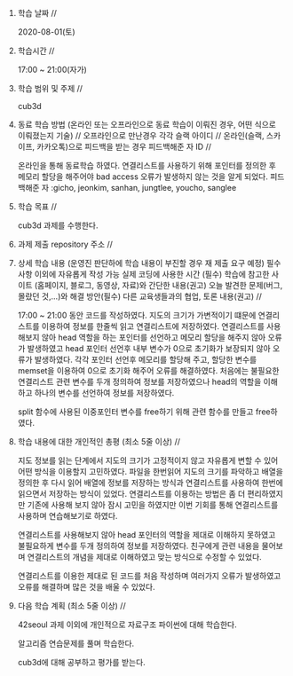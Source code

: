 1. 학습 날짜 // 

    2020-08-01(토)
 
2. 학습시간 // 

    17:00 ~ 21:00(자가)

3. 학습 범위 및 주제 // 
    
    cub3d

4. 동료 학습 방법 (온라인 또는 오프라인으로 동료 학습이 이뤄진 경우, 어떤 식으로 이뤄졌는지 기술) // 오프라인으로 만난경우 각각 슬랙 아이디 // 온라인(슬랙, 스카이프, 카카오톡)으로 피드백을 받는 경우 피드백해준 자 ID // 

    온라인을 통해 동료학습 하였다. 연결리스트를 사용하기 위해 포인터를 정의한 후 메모리 할당을 해주어야 bad access 오류가 발생하지 않는 것을 알게 되었다. 피드백해준 자 :gicho, jeonkim, sanhan, jungtlee, youcho, sanglee

5. 학습 목표 //

    cub3d 과제를 수행한다.
    
6. 과제 제출 repository 주소 // 
    
    
    
7. 상세 학습 내용 (운영진 판단하에 학습 내용이 부진할 경우 재 제출 요구 예정) 필수사항 이외에 자유롭게 작성 가능 실제 코딩에 사용한 시간 (필수) 학습에 참고한 사이트 (홈페이지, 블로그, 동영상, 자료)와 간단한 내용(권고) 오늘 발견한 문제(버그, 몰랐던 것,...)와 해결 방안(필수) 다른 교육생들과의 협업, 토론 내용(권고) //
    
    17:00 ~ 21:00 동안 코드를 작성하였다.
    지도의 크기가 가변적이기 떄문에 연결리스트를 이용하여 정보를 한줄씩 읽고 연결리스트에 저장하였다. 연결리스트를 사용해보지 않아 head 역할을 하는 포인터를 선언하고 메모리 할당을 해주지 않아 오류가 발생하였고 head 포인터 선언후 내부 변수가 0으로 초기화가 보장되지 않아 오류가 발생하였다. 각각 포인터 선언후 메모리를 할당해 주고, 할당한 변수를 memset을 이용하여 0으로 초기화 해주어 오류를 해결하였다. 처음에는 불필요한 연결리스트 관련 변수를 두개 정의하여 정보를 저장하였으나 head의 역할을 이해하고 하나의 변수를 선언하여 정보를 저장하였다.
    
    split 함수에 사용된 이중포인터 변수를 free하기 위해 관련 함수를 만들고 free하였다.
    
8. 학습 내용에 대한 개인적인 총평 (최소 5줄 이상) //

   지도 정보를 읽는 단계에서 지도의 크기가 고정적이지 않고 자유롭게 변할 수 있어 어떤 방식을 이용할지 고민하였다. 파일을 한번읽어 지도의 크기를 파악하고 배열을 정의한 후 다시 읽어 배열에 정보를 저장하는 방식과 연결리스트를 사용하여 한번에 읽으면서 저장하는 방식이 있었다. 연결리스트를 이용하는 방법은 좀 더 편리하였지만 기존에 사용해 보지 않아 잠시 고민을 하였지만 이번 기회를 통해 연결리스트를 사용하며 연습해보기로 하였다.
   
   연결리스트를 사용해보지 않아 head 포인터의 역할을 제대로 이해하지 못하였고 불필요하게 변수를 두개 정의하여 정보를 저장하였다. 친구에게 관련 내용을 물어보며 연결리스트의 개념을 제대로 이해하였고 맞는 방식으로 수정할 수 있었다. 
   
   연결리스트를 이용한 제대로 된 코드를 처음 작성하며 여러가지 오류가 발생하였고 오류를 해결하며 많은 것을 배울 수 있었다.
   
9. 다음 학습 계획 (최소 5줄 이상) // 
    
    42seoul 과제 이외에 개인적으로 자료구조 파이썬에 대해 학습한다.
    
    알고리즘 연습문제를 풀며 학습한다.
    
    cub3d에 대해 공부하고 평가를 받는다.
